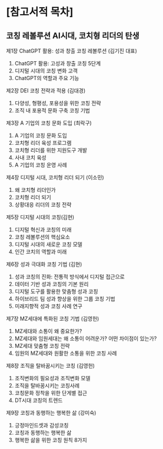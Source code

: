
# [참고서적 목차]

## 코칭 레볼루션 AI시대, 코치형 리더의 탄생

제1장 ChatGPT 활용: 성과 창출 코칭 레볼루션 (김기진 대표)

1. ChatGPT 활용: 고성과 창출 코칭 5단계
2. 디지털 시대의 코칭 변화 고객
3. ChatGPT의 역할과 주요 기능

제2장 DEI 코칭 전략과 적용 (김대경)

1. 다양성, 형평성, 포용성을 위한 코칭 전략
2. 조직 내 포용적 문화 구축 코칭 기법

제3장 A 기업의 코칭 문화 도입 (최락구)

1. A 기업의 코칭 문화 도입
2. 코치형 리더 육성 프로그램
3. 코치형 리더를 위한 지원도구 개발
4. 사내 코치 육성
5. A 기업의 코칭 운영 사례

제4장 디지털 시대, 코치형 리더 되기 (이소민)

1. 왜 코치형 리더인가
2. 코치형 리더 되기
3. 상황대응 리더의 코칭 전략

제5장 디지털 시대의 코칭(김현)

1. 디지털 혁신과 코칭의 미래
2. 코칭 레볼루션의 핵심요소
3. 디지털 시대의 새로운 코칭 모델
4. 인간 코치의 역할과 미래

제6장 성과 극대화 코칭 기법 (김현)

1. 성과 코칭의 진화: 전통적 방식에서 디지털 접근으로
2. 데이터 기반 성과 코칭의 기본 원리
3. 디지털 도구를 활용한 맞춤형 성과 코칭
4. 하이브리드 팀 성과 향상을 위한 그룹 코칭 기법
5. 미래지향적 성과 코칭 사례 연구

제7장 MZ세대에 특화된 코칭 기법 (김영헌)

1. MZ세대와 소통이 왜 중요한가?
2. MZ세대와 임원세대는 왜 소통이 어려운가? 어떤 차이점이 있는가?
3. MZ세대 맞춤형 코칭 전략
4. 임원의 MZ세대와 원활한 소통을 위한 코칭 사례

제8장 조직을 탈바꿈시키는 코칭 (김영헌)

1. 조직변화의 필요성과 조직변화 모델
2. 조직을 탈바꿈시키는 코칭사례
3. 코칭문화 정착을 위한 단게별 접근
4. DT시대 코칭의 트렌드

제9장 코칭과 동행하는 행복한 삶 (강미숙)

1. 긍정마인드셋과 감성코칭
2. 코칭과 동행하는 행복한 삶
3. 행복한 삶을 위한 코칭 원칙 8가지
